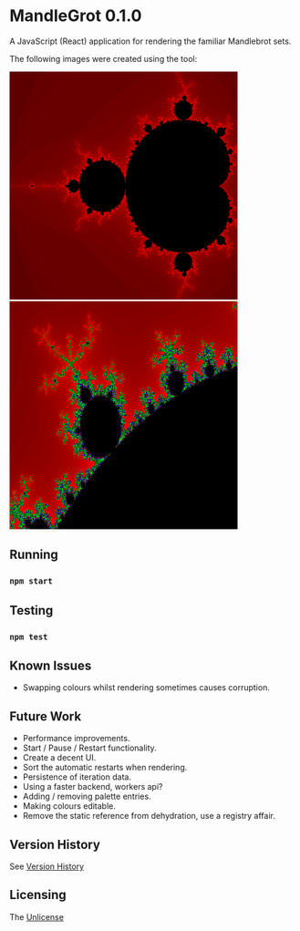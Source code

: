# MandleGrot 0.1.0

A JavaScript (React) application for rendering the familiar Mandlebrot sets.

The following images were created using the tool:

![Default Viewport Mandlebrot Set](./public/samples/400x400_default.png)
![Colourful Mandlebrot Set](./public/samples/400x400_colourful.png)


## Running

### `npm start`


## Testing

### `npm test`


## Known Issues

- Swapping colours whilst rendering sometimes causes corruption.


## Future Work

- Performance improvements.
- Start / Pause / Restart functionality.
- Create a decent UI.
- Sort the automatic restarts when rendering.
- Persistence of iteration data.
- Using a faster backend, workers api?
- Adding / removing palette entries.
- Making colours editable.
- Remove the static reference from dehydration, use a registry affair.


## Version History

See [Version History](./VERSIONS.md)


## Licensing

The [Unlicense](https://unlicense.org/)
